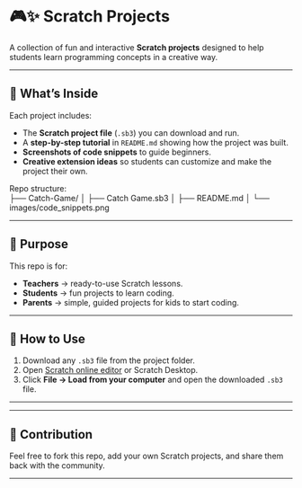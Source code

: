 # 🎮✨ Scratch Projects  

A collection of fun and interactive **Scratch projects** designed to help students learn programming concepts in a creative way.  

---

## 📂 What’s Inside  
Each project includes:  
- The **Scratch project file** (`.sb3`) you can download and run.  
- A **step-by-step tutorial** in `README.md` showing how the project was built.  
- **Screenshots of code snippets** to guide beginners.  
- **Creative extension ideas** so students can customize and make the project their own.  

Repo structure:  
├── Catch-Game/
│ ├── Catch Game.sb3
│ ├── README.md
│ └── images/code_snippets.png



---

## 🎯 Purpose  
This repo is for:  
- **Teachers** → ready-to-use Scratch lessons.  
- **Students** → fun projects to learn coding.  
- **Parents** → simple, guided projects for kids to start coding.  

---

## 🚀 How to Use  
1. Download any `.sb3` file from the project folder.  
2. Open [Scratch online editor](https://scratch.mit.edu/projects/editor/) or Scratch Desktop.  
3. Click **File → Load from your computer** and open the downloaded `.sb3` file.  


---
---

## 🙌 Contribution  
Feel free to fork this repo, add your own Scratch projects, and share them back with the community.  

---